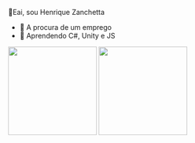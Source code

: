 👋Eai, sou Henrique Zanchetta

- 🔭 A procura de um emprego 
- 🌱 Aprendendo C#, Unity e JS 

<div>
<img height = "180cm" src="https://github-readme-stats.vercel.app/api?username=HenriqueZT&theme=midnight-purple&show_icons=true"/>
<img height = "180cm" src="https://github-readme-stats.vercel.app/api/top-langs/?username=HenriqueZT&layout=compact&langs_count=16&theme=midnight-purple"/>
</div>
